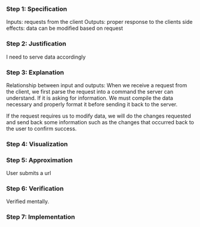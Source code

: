 ### Step 1: Specification
Inputs: requests from the client
Outputs: proper response to the clients
side effects: data can be modified based on request

### Step 2: Justification
I need to serve data accordingly

### Step 3: Explanation
Relationship between input and outputs: 
  When we receive a request from the client, we first parse the request into a command the server can understand. If it is asking for information. We must compile the data necessary and properly format it before sending it back to the server.

If the request requires us to modify data, we will do the changes requested and send back some information such as the changes that occurred back to the user to confirm success.

### Step 4: Visualization
<!-- record visualization by uploading a photo of your whiteboard to this folder -->

### Step 5: Approximation
User submits a url

### Step 6: Verification
Verified mentally.

### Step 7: Implementation
<!-- record your implementation in the .js file -->